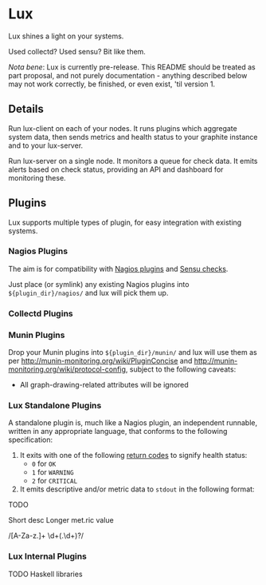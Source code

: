 # Lux

Lux shines a light on your systems.

Used collectd? Used sensu? Bit like them.

*Nota bene*: Lux is currently pre-release. This README should be treated as part proposal, and not purely documentation - anything described below may not work correctly, be finished, or even exist, 'til version 1.

## Details

Run lux-client on each of your nodes. It runs plugins which aggregate system data, then sends metrics and health status to your graphite instance and to your lux-server.

Run lux-server on a single node. It monitors a queue for check data. It emits alerts based on check status, providing an API and dashboard for monitoring these.

## Plugins

Lux supports multiple types of plugin, for easy integration with existing systems.

### Nagios Plugins

The aim is for compatibility with [Nagios plugins](http://nagios.sourceforge.net/docs/3_0/pluginapi.html) and [Sensu checks](http://sensuapp.org/docs/0.11/checks).

Just place (or symlink) any existing Nagios plugins into `${plugin_dir}/nagios/` and lux will pick them up.

### Collectd Plugins

### Munin Plugins

Drop your Munin plugins into `${plugin_dir}/munin/` and lux will use them as per http://munin-monitoring.org/wiki/PluginConcise and http://munin-monitoring.org/wiki/protocol-config, subject to the following caveats:

* All graph-drawing-related attributes will be ignored

### Lux Standalone Plugins

A standalone plugin is, much like a Nagios plugin, an independent runnable, written in any appropriate language, that conforms to the following specification:

1. It exits with one of the following [return codes](https://en.wikipedia.org/wiki/Exit_status) to signify health status:
    * `0` for `OK`
    * `1` for `WARNING`
    * `2` for `CRITICAL`
2. It emits descriptive and/or metric data to `stdout` in the following format:

TODO

Short desc
Longer
met.ric value

/[A-Za-z.]+ \d+(\.\d+)?/

### Lux Internal Plugins

TODO Haskell libraries
